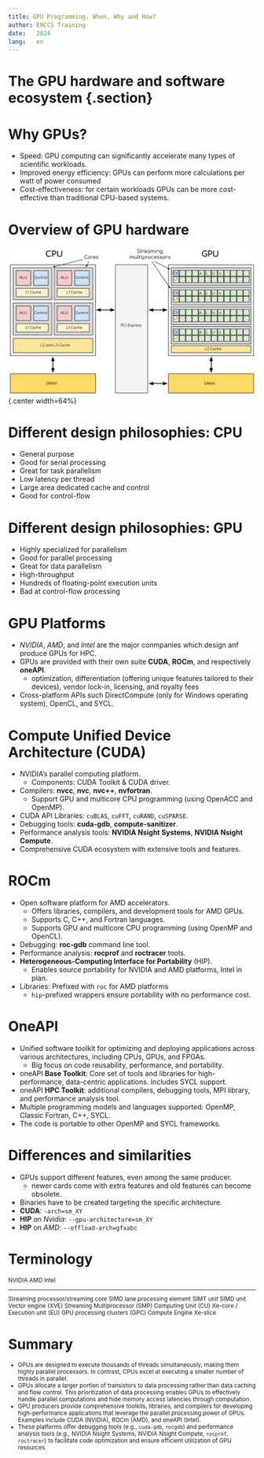 ```yaml
---
title: GPU Programming. When, Why and How?
author: ENCCS Training
date:   2024
lang:   en
---
```


# The GPU hardware and software ecosystem {.section}

# Why GPUs?

 - Speed:  GPU computing can significantly accelerate many types of scientific workloads.
 - Improved energy efficiency: GPUs can perform more calculations per watt of power consumed
 - Cost-effectiveness: for certain workloads GPUs can be more cost-effective than traditional CPU-based systems. 

# Overview of GPU hardware

![<small> CPU (left) has complex core structure and pack several cores on a single chip. GPU cores are very simple in comparison, they also share data and control between each other. </small>](img/CPUAndGPU.png){.center width=64%}

# Different design philosophies: CPU

- General purpose
- Good for serial processing
- Great for task parallelism
- Low latency per thread
- Large area dedicated cache and control
- Good for control-flow

# Different design philosophies: GPU

- Highly specialized for parallelism
- Good for parallel processing
- Great for data parallelism 
- High-throughput
- Hundreds of floating-point execution units
- Bad at control-flow processing

# GPU Platforms

- *NVIDIA*, *AMD*, and *Intel* are the major conmpanies which design anf produce GPUs for HPC.
- GPUs are provided with their own suite **CUDA**, **ROCm**, and respectively **oneAPI**.
    - optimization, differentiation (offering unique features tailored to their devices), vendor lock-in, licensing, and royalty fees
- Cross-platform APIs such DirectCompute (only for Windows operating system), OpenCL, and SYCL.


# Compute Unified Device Architecture (CUDA)

 - NVIDIA’s parallel computing platform.
    - Components: CUDA Toolkit & CUDA driver.
 - Compilers: **nvcc**, **nvc**, **nvc++**, **nvfortran**.
    - Support GPU and multicore CPU programming (using OpenACC and OpenMP).
 - CUDA API Libraries: `cuBLAS`, `cuFFT`, `cuRAND`, `cuSPARSE`.
 - Debugging tools: **cuda-gdb**, **compute-sanitizer**.
 - Performance analysis tools: **NVIDIA Nsight Systems**, **NVIDIA Nsight Compute**.
 - Comprehensive CUDA ecosystem with extensive tools and features.

# ROCm 

 - Open software platform for AMD accelerators.
    - Offers libraries, compilers, and development tools for AMD GPUs.
    - Supports C, C++, and Fortran languages.
    - Supports GPU and multicore CPU programming (using OpenMP and OpenCL).
 - Debugging: **roc-gdb** command line tool.
 - Performance analysis: **rocprof** and **roctracer** tools.
 - **Heterogeneous-Computing Interface for Portability** (HIP).
    - Enables source portability for NVIDIA and AMD platforms, Intel in plan.
 - Libraries: Prefixed with `roc` for AMD platforms
    - `hip`-prefixed wrappers ensure portability with no performance cost.

# OneAPI
 - Unified software toolkit for optimizing and deploying applications across various architectures, including CPUs, GPUs, and FPGAs.
    - Big focus on code reusability, performance, and portability.
 - oneAPI **Base Toolkit**: Core set of tools and libraries for high-performance, data-centric applications. Includes SYCL support.
 - oneAPI **HPC Toolkit**: additional compilers, debugging tools, MPI library, and performance analysis tool.
 - Multiple programming models and languages supported: OpenMP, Classic Fortran, C++, SYCL.
 - The code is portable to other OpenMP and SYCL frameworks.

# Differences and similarities

 - GPUs support different features, even among the same producer.
    - newer cards come with extra features and old features can become obsolete.
 - Binaries have to be created targeting the specific architecture.
 - **CUDA**: `-arch=sm_XY`
 - **HIP** on *Nvidia*: `--gpu-architecture=sm_XY`
 - **HIP** on *AMD*: `--offload-arch=gfxabc`

# Terminology
<small>


NVIDIA                                AMD                  Intel    
------------------------------------  ----------------     ------------------   
Streaming processor/streaming core    SIMD lane            processing element
SIMT unit                             SIMD unit            Vector engine (XVE)
Streaming Multiprocessor (SMP)         Computing Unit (CU) Xe-core / Execution unit (EU)
GPU processing clusters (GPC)         Compute Engine       Xe-slice

</small>

# Summary

<small>

- GPUs are designed to execute thousands of threads simultaneously, making them highly parallel processors. In contrast, CPUs excel at executing a smaller number of threads in parallel.
- GPUs allocate a larger portion of transistors to data processing rather than data caching and flow control. This prioritization of data processing enables GPUs to effectively handle parallel computations and hide memory access latencies through computation.
- GPU producers provide comprehensive toolkits, libraries, and compilers for developing high-performance applications that leverage the parallel processing power of GPUs. Examples include CUDA (NVIDIA), ROCm (AMD), and oneAPI (Intel).
- These platforms offer debugging tools (e.g., ``cuda-gdb``, ``rocgdb``) and performance analysis tools (e.g., NVIDIA Nsight Systems, NVIDIA Nsight Compute, ``rocprof``, ``roctracer``) to facilitate code optimization and ensure efficient utilization of GPU resources.

</small>